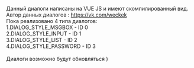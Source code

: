 Данный диалоги написаны на VUE JS и имеют скомпилированный вид.<br/>
Автор данных диалогов : https://vk.com/weckek<br/>
Пока реализовано 4 типа диалогов: <br/>
  1.DIALOG_STYLE_MSGBOX - ID 0 <br/>
  2.DIALOG_STYLE_INPUT - ID 1 <br/>
  3.DIALOG_STYLE_LIST  - ID 2 <br/>
  4.DIALOG_STYLE_PASSWORD - ID 3 <br/>
<br>
Диалоги возможно будут обновляться )
